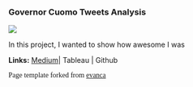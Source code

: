 ### Governor Cuomo Tweets Analysis

<img src="images/dummy_thumbnail.jpg?raw=true"/>

In this project, I wanted to show how awesome I was

**Links:** [Medium](http://example.com/)| Tableau | Github

<p style="font-size:14px; font-family: Verdana">Page template forked from <a href="https://github.com/evanca/quick-portfolio">evanca</a></p>
